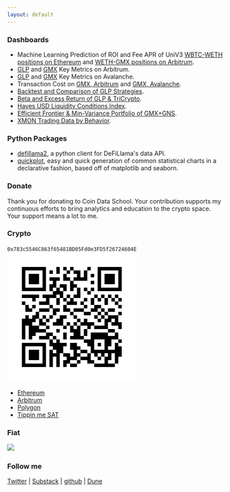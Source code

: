 ```yaml
---
layout: default
---
```


### Dashboards

* Machine Learning Prediction of ROI and Fee APR of UniV3 [WBTC-WETH positions on Ethereum](https://coindataschool-univ3-roi-prediction-wbtc-weth-main-oufzxi.streamlit.app/) and [WETH-GMX positions on Arbitrum](https://coindataschool-univ3-roi-prediction-weth-gmx-main-ponc95.streamlit.app/).
* [GLP](https://dune.com/coindataschool/glp-arbitrum) and [GMX](https://dune.com/coindataschool/gmx-arbitrum) Key Metrics on Arbitrum.
* [GLP](https://dune.com/coindataschool/glp-avalanche) and [GMX](https://dune.com/coindataschool/gmx-avalanche) Key Metrics on Avalanche.
* Transaction Cost on [GMX, Arbitrum](https://dune.com/coindataschool/cost-of-transactions-on-gmx-arbitrum) and [GMX, Avalanche](https://dune.com/coindataschool/cost-of-transactions-on-gmx-avalanche).
* [Backtest and Comparison of GLP Strategies](https://coindataschool-glp-strats-comp-dashboard-main-vimp75.streamlitapp.com/).
* [Beta and Excess Return of GLP & TriCrypto](https://coindataschool-beta-sharpe-ret-dashboard-main-5rm56h.streamlitapp.com/).
* [Hayes USD Liquidity Conditions Index](https://coindataschool-husdlci-main-pfjljd.streamlit.app/).
* [Efficient Frontier & Min-Variance Portfolio of GMX+GNS](https://coindataschool-minvar-portfolio-dashbord-main-w2wjqa.streamlit.app/).
* [XMON Trading Data by Behavior](https://dune.com/coindataschool/xmon-sudoswap).

### Python Packages

* [defillama2](https://github.com/coindataschool/defillama2), a python client for DeFiLlama's data API.
* [quickplot](https://github.com/coindataschool/quickplot), easy and quick generation of common statistical charts in a declarative fashion, based off of matplotlib and seaborn.

### Donate

Thank you for donating to Coin Data School. Your contribution supports my continuous efforts to bring analytics and education to the crypto space. Your support means a lot to me.

### Crypto

`0x783c5546C863f65481BD05Fd0e3FD5f26724604E`
![](assets/CDS-ETH-QR-CODE.png)

- [Ethereum](https://etherscan.io/address/0x783c5546c863f65481bd05fd0e3fd5f26724604e)
- [Arbitrum](https://arbiscan.io/address/0x783c5546c863f65481bd05fd0e3fd5f26724604e)
- [Polygon](https://polygonscan.com/address/0x783c5546c863f65481bd05fd0e3fd5f26724604e)
- [Tippin me SAT](https://tippin.me/@coindataschool)

### Fiat

![](coin-data-school-ko-fi.png)

### Follow me

[Twitter](https://twitter.com/coindataschool) | [Substack](https://coindataschool.substack.com/) | [github](https://github.com/coindataschool) | [Dune](https://dune.com/coindataschool)